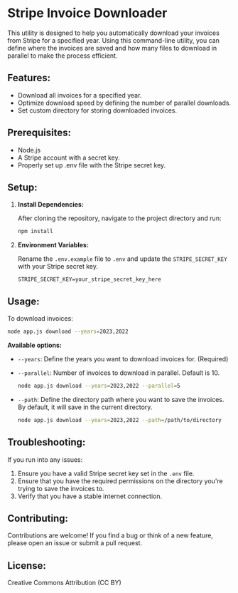 # Stripe Invoice Downloader

This utility is designed to help you automatically download your invoices from Stripe for a specified year. Using this command-line utility, you can define where the invoices are saved and how many files to download in parallel to make the process efficient.

## Features:
- Download all invoices for a specified year.
- Optimize download speed by defining the number of parallel downloads.
- Set custom directory for storing downloaded invoices.

## Prerequisites:
- Node.js
- A Stripe account with a secret key.
- Properly set up .env file with the Stripe secret key.

## Setup:

1. **Install Dependencies:**

   After cloning the repository, navigate to the project directory and run:

   ```bash
   npm install
   ```

2. **Environment Variables:**

   Rename the `.env.example` file to `.env` and update the `STRIPE_SECRET_KEY` with your Stripe secret key.

   ```dotenv
   STRIPE_SECRET_KEY=your_stripe_secret_key_here
   ```

## Usage:

To download invoices:

```bash
node app.js download --years=2023,2022
```

**Available options:**

- `--years`: Define the years you want to download invoices for. (Required)
  
- `--parallel`: Number of invoices to download in parallel. Default is 10.

  ```bash
  node app.js download --years=2023,2022 --parallel=5
  ```

- `--path`: Define the directory path where you want to save the invoices. By default, it will save in the current directory.

  ```bash
  node app.js download --years=2023,2022 --path=/path/to/directory
  ```

## Troubleshooting:

If you run into any issues:

1. Ensure you have a valid Stripe secret key set in the `.env` file.
2. Ensure that you have the required permissions on the directory you're trying to save the invoices to.
3. Verify that you have a stable internet connection.

## Contributing:

Contributions are welcome! If you find a bug or think of a new feature, please open an issue or submit a pull request.

## License:

Creative Commons Attribution (CC BY)